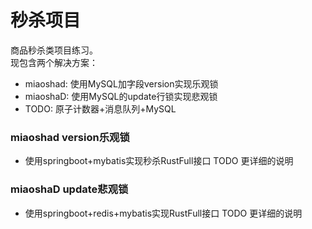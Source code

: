 # 秒杀项目 
<p>
商品秒杀类项目练习。<br>
现包含两个解决方案：<br>
<ul>
<li>miaoshad: 使用MySQL加字段version实现乐观锁</li>
<li>miaoshaD: 使用MySQL的update行锁实现悲观锁</li>
<li>TODO: 原子计数器+消息队列+MySQL</li>
</ul>
</p>

### 
### miaoshad version乐观锁
* 使用springboot+mybatis实现秒杀RustFull接口
TODO 更详细的说明
### miaoshaD update悲观锁
* 使用springboot+redis+mybatis实现RustFull接口
TODO 更详细的说明